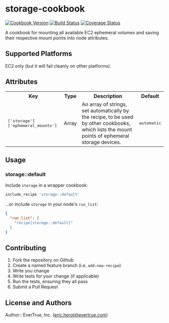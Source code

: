 # storage-cookbook

[![Cookbook Version](https://img.shields.io/cookbook/v/storage.svg?style=flat)](https://supermarket.getchef.com/cookbooks/storage)
[![Build Status](http://img.shields.io/travis/evertrue/storage-cookbook.svg?style=flat)](https://travis-ci.org/evertrue/storage-cookbook)
[![Coverage Status](http://img.shields.io/coveralls/evertrue/storage-cookbook.svg?style=flat)](https://coveralls.io/r/evertrue/storage-cookbook)

A cookbook for mounting all available EC2 ephemeral volumes and saving their
respective mount points into node attributes.

## Supported Platforms

EC2 only (but it will fail cleanly on other platforms).

## Attributes

<table>
  <tr>
    <th>Key</th>
    <th>Type</th>
    <th>Description</th>
    <th>Default</th>
  </tr>
  <tr>
    <td><tt>['storage']['ephemeral_mounts']</tt></td>
    <td>Array</td>
    <td>An array of strings, set automatically by the recipe, to be used by other cookbooks, which lists the mount points of ephemeral storage devices.</td>
    <td><tt>automatic</tt></td>
  </tr>
</table>

## Usage

### storage::default

Include `storage` in a wrapper cookbook:

```ruby
include_recipe 'storage::default'
```

...or include `storage` in your node's `run_list`:

```json
{
  "run_list": [
    "recipe[storage::default]"
  ]
}
```

## Contributing

1. Fork the repository on Github
2. Create a named feature branch (i.e. `add-new-recipe`)
3. Write you change
4. Write tests for your change (if applicable)
5. Run the tests, ensuring they all pass
6. Submit a Pull Request

## License and Authors

Author:: EverTrue, Inc. (<eric.herot@evertrue.com>)
